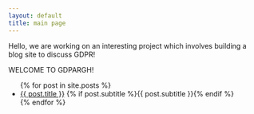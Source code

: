 ```yaml
---
layout: default
title: main page 
---
```


Hello, we are working on an interesting project which involves building a blog site to discuss GDPR! 

WELCOME TO GDPARGH!

<ul>
  {% for post in site.posts %}
    <li>
      <a href="{{ post.url }}">{{ post.title }}</a> {% if post.subtitle %}{{ post.subtitle }}{% endif %}
    </li>
  {% endfor %}
</ul>
